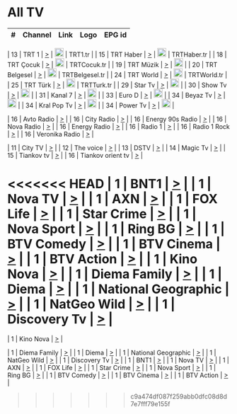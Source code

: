 <h1>All TV</h1>

| #   | Channel        | Link  | Logo | EPG id |
|:---:|:--------------:|:-----:|:----:|:------:|

| 13  | TRT 1            | [>](https://tv-trt1.medya.trt.com.tr/master.m3u8) | <img height="20" src="https://i.imgur.com/j786OLG.png"/> | TRT1.tr |
| 15  | TRT Haber        | [>](https://tv-trthaber.medya.trt.com.tr/master.m3u8) | <img height="20" src="https://i.imgur.com/OVfo8Ab.png"/> | TRTHaber.tr |
| 18  | TRT Çocuk        | [>](https://tv-trtcocuk.medya.trt.com.tr/master.m3u8) | <img height="20" src="https://i.imgur.com/QLFmD6d.png"/> | TRTCocuk.tr |
| 19  | TRT Müzik        | [>](https://tv-trtmuzik.medya.trt.com.tr/master.m3u8) | <img height="20" src="https://i.imgur.com/fIVFCEd.png"/> |
| 20  | TRT Belgesel     | [>](https://tv-trtbelgesel.medya.trt.com.tr/master.m3u8) | <img height="20" src="https://i.imgur.com/MGO87pe.png"/> | TRTBelgesel.tr |
| 24  | TRT World        | [>](https://tv-trtworld.medya.trt.com.tr/master.m3u8) | <img height="20" src="https://i.imgur.com/JEA2xpv.png"/> | TRTWorld.tr |
| 25  | TRT Türk         | [>](https://tv-trtturk.medya.trt.com.tr/master.m3u8) | <img height="20" src="https://i.imgur.com/OSTOQNw.png"/> | TRTTurk.tr |
| 29  | Star Tv   | [>](https://dogus-live.daioncdn.net/startv/startv_360p.m3u8) | <img height="20" src="https://i.imgur.com/IebUZx1.png"/> |
| 30  | Show Tv     | [>](https://ciner-live.daioncdn.net/showtv/showtv.m3u8) | <img height="20" src="https://i.imgur.com/IebUZx1.png"/> |
| 31  | Kanal 7     | [>](https://kanal7-live.daioncdn.net/kanal7/kanal7.m3u8) | <img height="20" src="https://i.imgur.com/IebUZx1.png"/> |
| 33  | Euro D    | [>](https://www.youtube.com/user/KanalD/live) | <img height="20" src="https://i.imgur.com/IebUZx1.png"/> |
| 34  | Beyaz Tv     | [>](https://beyaztv-live.daioncdn.net/beyaztv/beyaztv.m3u8) | <img height="20" src="https://i.imgur.com/IebUZx1.png"/> |
| 34  | Kral Pop Tv     | [>](https://www.youtube.com/watch?v=GuFTuKoXepw) | <img height="20" src="https://i.imgur.com/IebUZx1.png"/> |
| 34  | Power Tv     | [>](https://livetv.powerapp.com.tr/powerTV/powerhd.smil/chunklist.m3u8) | <img height="20" src="https://i.imgur.com/IebUZx1.png"/> |

| 16  | Avto Radio | [>](http://stream.metacast.eu/avtoradio.mp3.m3u) |
| 16  | City Radio | [>](http://stream.metacast.eu/city.aac.m3u) |
| 16  | Energy 90s Radio | [>](http://stream.metacast.eu/energy-90s.m3u) |
| 16  | Nova Radio | [>](http://stream.metacast.eu/nova.aac.m3u) |
| 16  | Energy Radio | [>](http://stream.metacast.eu/nrj.aac.m3u) |
| 16  | Radio 1 | [>](http://stream.metacast.eu/radio1.aac.m3u) |
| 16  | Radio 1 Rock | [>](http://stream.metacast.eu/radio1rock.aac.m3u) |
| 16  | Veronika Radio | [>](http://stream.metacast.eu/veronika.aac.m3u) |

| 11  | City TV | [>](https://tv.city.bg/play/tshls/citytv/index.m3u8) |
| 12  | The voice | [>](https://bss1.neterra.tv/thevoice/thevoice.m3u8) |
| 13  | DSTV | [>](http://46.249.95.140:8081/hls/data.m3u8) |
| 14  | Magic Tv | [>](https://bss1.neterra.tv/magictv/magictv.m3u8) |
| 15  | Tiankov tv | [>](https://streamer103.neterra.tv/tiankov-folk/live.m3u8) |
| 16  | Tiankov orient tv | [>](https://streamer103.neterra.tv/tiankov-orient/live.m3u8) |

<<<<<<< HEAD
| 1 | BNT1 | [>](https://ymkaya.xyz:46813/tv/bnt1/playlist.m3u8?wmsAuthSign=c2VydmVyX3RpbWU9Mi8xNy8yMDI1IDE6Mzk6MzAgUE0maGFzaF92YWx1ZT1oOURuNEJrTFVnTnlVWS9IYThJU1lBPT0mdmFsaWRtaW51dGVzPTYw) |
| 1 | Nova TV | [>](https://ymkaya.xyz:46813/tv/novatv/playlist.m3u8?wmsAuthSign=c2VydmVyX3RpbWU9Mi8xNy8yMDI1IDE6Mzk6NDAgUE0maGFzaF92YWx1ZT1YVlhscnMzd0FyWHRKU005T1pwQWhnPT0mdmFsaWRtaW51dGVzPTYw) |
| 1 | AXN | [>](https://ymkaya.xyz:46813/tv/axn/playlist.m3u8?wmsAuthSign=c2VydmVyX3RpbWU9Mi8xNy8yMDI1IDE6Mzk6NTAgUE0maGFzaF92YWx1ZT05UGUwVzhycmdpd24zOFZ3Z2p6UDh3PT0mdmFsaWRtaW51dGVzPTYw) |
| 1 | FOX Life | [>](https://ymkaya.xyz:46813/tv/foxlife/playlist.m3u8?wmsAuthSign=c2VydmVyX3RpbWU9Mi8xNy8yMDI1IDE6NDA6MDAgUE0maGFzaF92YWx1ZT0xejBKNkczQWdwV2RDZEJMZitmdy9RPT0mdmFsaWRtaW51dGVzPTYw) |
| 1 | Star Crime | [>](https://ymkaya.xyz:46813/tv/foxcrime/playlist.m3u8?wmsAuthSign=c2VydmVyX3RpbWU9Mi8xNy8yMDI1IDE6NDA6MDkgUE0maGFzaF92YWx1ZT0yVUVYSSt5ZzBNNnJUemgvQ3k2dWxRPT0mdmFsaWRtaW51dGVzPTYw) |
| 1 | Nova Sport | [>](https://ymkaya.xyz:46813/tv/novasport/playlist.m3u8?wmsAuthSign=c2VydmVyX3RpbWU9Mi8xNy8yMDI1IDE6NDA6MTkgUE0maGFzaF92YWx1ZT10RXkrV3hTa0ZOYVBHZjlCQmJYZFN3PT0mdmFsaWRtaW51dGVzPTYw) |
| 1 | Ring BG | [>](https://ymkaya.xyz:46813/tv/ringbg/playlist.m3u8?wmsAuthSign=c2VydmVyX3RpbWU9Mi8xNy8yMDI1IDE6NDA6MjkgUE0maGFzaF92YWx1ZT1LM21qODhoUnRBV25QUTloMDZhRkFBPT0mdmFsaWRtaW51dGVzPTYw) |
| 1 | BTV Comedy | [>](https://ymkaya.xyz:46813/tv/btvcomedy/playlist.m3u8?wmsAuthSign=c2VydmVyX3RpbWU9Mi8xNy8yMDI1IDE6NDA6MzggUE0maGFzaF92YWx1ZT1zVHZ2NzVjQ3A0bmFmSFBNcXNpRVVnPT0mdmFsaWRtaW51dGVzPTYw) |
| 1 | BTV Cinema | [>](https://ymkaya.xyz:46813/tv/btvcinema/playlist.m3u8?wmsAuthSign=c2VydmVyX3RpbWU9Mi8xNy8yMDI1IDE6NDA6NDggUE0maGFzaF92YWx1ZT1JLzMwWTdqRjF6YWpaSGxwS2RuTFZRPT0mdmFsaWRtaW51dGVzPTYw) |
| 1 | BTV Action | [>](https://ymkaya.xyz:46813/tv/btvaction/playlist.m3u8?wmsAuthSign=c2VydmVyX3RpbWU9Mi8xNy8yMDI1IDE6NDA6NTggUE0maGFzaF92YWx1ZT11QmZxVEJKZmk1aUFwUXRyL25zZktBPT0mdmFsaWRtaW51dGVzPTYw) |
| 1 | Kino Nova | [>](https://ymkaya.xyz:46813/tv/kinonova/playlist.m3u8?wmsAuthSign=c2VydmVyX3RpbWU9Mi8xNy8yMDI1IDE6NDE6MDggUE0maGFzaF92YWx1ZT14QXNjb2lucHFQMW9FdmpNSmJvZ01BPT0mdmFsaWRtaW51dGVzPTYw) |
| 1 | Diema Family | [>](https://ymkaya.xyz:46813/tv/diemafamily/playlist.m3u8?wmsAuthSign=c2VydmVyX3RpbWU9Mi8xNy8yMDI1IDE6NDE6MTcgUE0maGFzaF92YWx1ZT1oTTNNb1R3Sys5ODNLZFU0eDZXZVZRPT0mdmFsaWRtaW51dGVzPTYw) |
| 1 | Diema | [>](https://ymkaya.xyz:46813/tv/diema/playlist.m3u8?wmsAuthSign=c2VydmVyX3RpbWU9Mi8xNy8yMDI1IDE6NDI6MTEgUE0maGFzaF92YWx1ZT1pZEpBL0tmT01MNG9FSkpZTmRGUnVRPT0mdmFsaWRtaW51dGVzPTYw) |
| 1 | National Geographic | [>](https://ymkaya.xyz:46813/tv/natgeo/playlist.m3u8?wmsAuthSign=c2VydmVyX3RpbWU9Mi8xNy8yMDI1IDE6NDI6MjEgUE0maGFzaF92YWx1ZT0xV3FFSG1WRjRTL3Rsc0VhVFVHWmpBPT0mdmFsaWRtaW51dGVzPTYw) |
| 1 | NatGeo Wild | [>](https://ymkaya.xyz:46813/tv/natgeowild/playlist.m3u8?wmsAuthSign=c2VydmVyX3RpbWU9Mi8xNy8yMDI1IDE6NDI6MzEgUE0maGFzaF92YWx1ZT04NDNlM3pXNDc5MVJ0emVPSHhkNDZ3PT0mdmFsaWRtaW51dGVzPTYw) |
| 1 | Discovery Tv | [>](https://ymkaya.xyz:46813/tv/discovery/playlist.m3u8?wmsAuthSign=c2VydmVyX3RpbWU9Mi8xNy8yMDI1IDE6NDI6NDAgUE0maGFzaF92YWx1ZT1uL1NjR0hpOFp0R3Y0ZnlIOWJqUVp3PT0mdmFsaWRtaW51dGVzPTYw) |
=======


| 1 | Kino Nova | [>](https://ymkaya.xyz:11336/tv/kinonova/playlist.m3u8?wmsAuthSign=c2VydmVyX3RpbWU9MS8yLzIwMjUgNDo0MDoyMCBBTSZoYXNoX3ZhbHVlPWlFS1FrWEtMMVRFM3l5YklUWUJQUHc9PSZ2YWxpZG1pbnV0ZXM9NjA=) |

| 1 | Diema Family | [>](https://ymkaya.xyz:11336/tv/diemafamily/playlist.m3u8?wmsAuthSign=c2VydmVyX3RpbWU9MS8yLzIwMjUgNDo0MDozMCBBTSZoYXNoX3ZhbHVlPUVUaTVKTldvZTF5WVVCM0YwL21kaXc9PSZ2YWxpZG1pbnV0ZXM9NjA=) |
| 1 | Diema | [>](https://ymkaya.xyz:11336/tv/diema/playlist.m3u8?wmsAuthSign=c2VydmVyX3RpbWU9MS8yLzIwMjUgNDo0MDo0MCBBTSZoYXNoX3ZhbHVlPVlYMWVJT2NuUjNpUTBsaytEUFFOS2c9PSZ2YWxpZG1pbnV0ZXM9NjA=) |
| 1 | National Geographic | [>](https://ymkaya.xyz:11336/tv/natgeo/playlist.m3u8?wmsAuthSign=c2VydmVyX3RpbWU9MS8yLzIwMjUgNDo0MTo0MSBBTSZoYXNoX3ZhbHVlPTJQTlVmcG5nYWx0M013eUhGRGxnd0E9PSZ2YWxpZG1pbnV0ZXM9NjA=) |
| 1 | NatGeo Wild | [>](https://ymkaya.xyz:11336/tv/natgeowild/playlist.m3u8?wmsAuthSign=c2VydmVyX3RpbWU9MS8yLzIwMjUgNDo0MTo1MSBBTSZoYXNoX3ZhbHVlPVl1OXZaTTliN0hGWEN3eDBYd1duNkE9PSZ2YWxpZG1pbnV0ZXM9NjA=) |
| 1 | Discovery Tv | [>](https://ymkaya.xyz:11336/tv/discovery/playlist.m3u8?wmsAuthSign=c2VydmVyX3RpbWU9MS8yLzIwMjUgNDo0MjowMSBBTSZoYXNoX3ZhbHVlPWtBQmdLNlY2RmQwWElzMVYzSDJyVkE9PSZ2YWxpZG1pbnV0ZXM9NjA=) |
| 1 | BNT1 | [>](https://ymkaya.xyz:11336/tv/bnt1/playlist.m3u8?wmsAuthSign=c2VydmVyX3RpbWU9MS8yLzIwMjUgNDozODozOCBBTSZoYXNoX3ZhbHVlPVVrMVlRQXpJWlhYeUh6ZFVpSC9NMUE9PSZ2YWxpZG1pbnV0ZXM9NjA=) |
| 1 | Nova TV | [>](https://ymkaya.xyz:11336/tv/novatv/playlist.m3u8?wmsAuthSign=c2VydmVyX3RpbWU9MS8yLzIwMjUgNDozODo0OCBBTSZoYXNoX3ZhbHVlPUVxQjh1a0ZzYkVGZU8zZDFGTzdreVE9PSZ2YWxpZG1pbnV0ZXM9NjA=) |
| 1 | AXN | [>](https://ymkaya.xyz:11336/tv/axn/playlist.m3u8?wmsAuthSign=c2VydmVyX3RpbWU9MS8yLzIwMjUgNDozODo1OCBBTSZoYXNoX3ZhbHVlPUpkWStGY1hkNXhaOVpPZ0thQ0FZL3c9PSZ2YWxpZG1pbnV0ZXM9NjA=) |
| 1 | FOX Life | [>](https://ymkaya.xyz:11336/tv/foxlife/playlist.m3u8?wmsAuthSign=c2VydmVyX3RpbWU9MS8yLzIwMjUgNDozOToxMCBBTSZoYXNoX3ZhbHVlPWt1ZDc1T3AzYlZDTjJnSy9TU0xJZlE9PSZ2YWxpZG1pbnV0ZXM9NjA=) |
| 1 | Star Crime | [>](https://ymkaya.xyz:11336/tv/foxcrime/playlist.m3u8?wmsAuthSign=c2VydmVyX3RpbWU9MS8yLzIwMjUgNDozOToyMCBBTSZoYXNoX3ZhbHVlPXIwVU45Nm9FR1l2enNkTG9TanBxbmc9PSZ2YWxpZG1pbnV0ZXM9NjA=) |
| 1 | Nova Sport | [>](https://ymkaya.xyz:11336/tv/novasport/playlist.m3u8?wmsAuthSign=c2VydmVyX3RpbWU9MS8yLzIwMjUgNDozOTozMCBBTSZoYXNoX3ZhbHVlPXlSZ0UxazVaM0xhSmc0NmR4T0c1T2c9PSZ2YWxpZG1pbnV0ZXM9NjA=) |
| 1 | Ring BG | [>](https://ymkaya.xyz:11336/tv/ringbg/playlist.m3u8?wmsAuthSign=c2VydmVyX3RpbWU9MS8yLzIwMjUgNDozOTo0MCBBTSZoYXNoX3ZhbHVlPTR4aUlFNHVUYWN4enY1WkVuOFZma2c9PSZ2YWxpZG1pbnV0ZXM9NjA=) |
| 1 | BTV Comedy | [>](https://ymkaya.xyz:11336/tv/btvcomedy/playlist.m3u8?wmsAuthSign=c2VydmVyX3RpbWU9MS8yLzIwMjUgNDozOTo1MCBBTSZoYXNoX3ZhbHVlPUtrMTJ2RHNTTUU1RFp1ZkVOdXFSK3c9PSZ2YWxpZG1pbnV0ZXM9NjA=) |
| 1 | BTV Cinema | [>](https://ymkaya.xyz:11336/tv/btvcinema/playlist.m3u8?wmsAuthSign=c2VydmVyX3RpbWU9MS8yLzIwMjUgNDozOTo1OSBBTSZoYXNoX3ZhbHVlPTZWcU9FZW56cG1NM1lrYy8xNE5NeHc9PSZ2YWxpZG1pbnV0ZXM9NjA=) |
| 1 | BTV Action | [>](https://ymkaya.xyz:11336/tv/btvaction/playlist.m3u8?wmsAuthSign=c2VydmVyX3RpbWU9MS8yLzIwMjUgNDo0MDoxMCBBTSZoYXNoX3ZhbHVlPUlDd0ErRkZVWThyMVZwR3c2REdGZ3c9PSZ2YWxpZG1pbnV0ZXM9NjA=) |
>>>>>>> c9a474df087f259abb0dfc08d8d7e7fff79e155f
